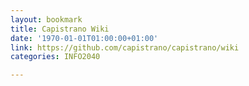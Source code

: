 ```yaml
---
layout: bookmark
title: Capistrano Wiki
date: '1970-01-01T01:00:00+01:00'
link: https://github.com/capistrano/capistrano/wiki
categories: INFO2040

---
```

